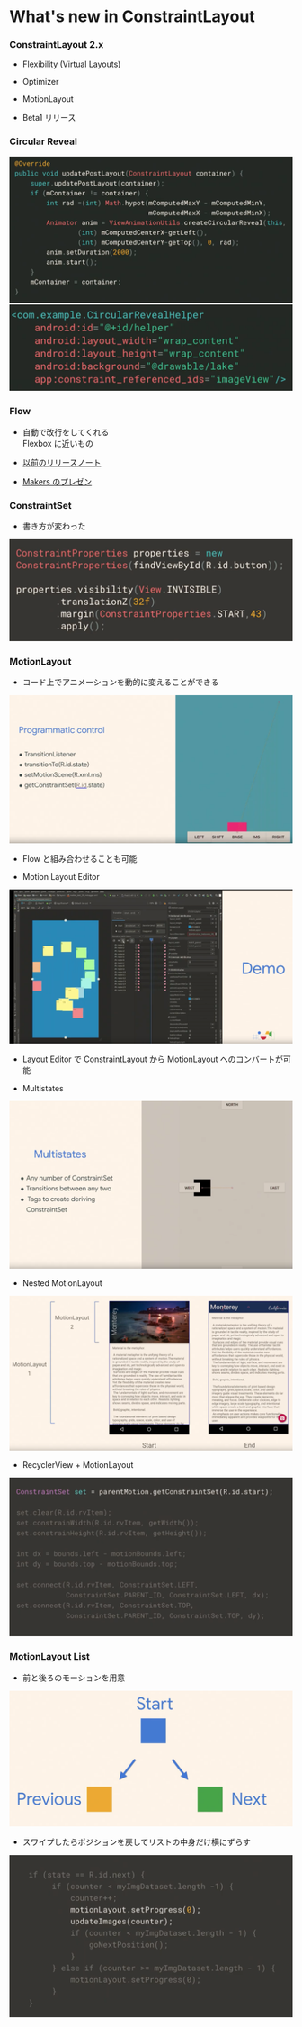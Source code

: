 # What's new in ConstraintLayout  

### ConstraintLayout 2.x

- Flexibility (Virtual Layouts)
- Optimizer  
- MotionLayout  

- Beta1 リリース

### Circular Reveal

<img src="img/1.png" />  

<img src="img/2.png" />  

### Flow    

- 自動で改行をしてくれる  
Flexbox に近いもの  

- [以前のリリースノート](https://androidstudio.googleblog.com/2019/04/constraintlayout-200-alpha-5.html)  
- [Makers のプレゼン](https://speakerdeck.com/camaelon/constraintlayout-2-dot-0)  


### ConstraintSet

- 書き方が変わった
<img src="img/3.png" />  


### MotionLayout  

- コード上でアニメーションを動的に変えることができる  
<img src="img/4.png" />  

- Flow と組み合わせることも可能  

- Motion Layout Editor  
<img src="img/5.png" />

- Layout Editor で ConstraintLayout から MotionLayout へのコンバートが可能  

- Multistates  
<img src="img/6.png" />

- Nested MotionLayout  
<img src="img/7.png" />

- RecyclerView + MotionLayout  
<img src="img/8.png" />

### MotionLayout List  

- 前と後ろのモーションを用意  
<img src="img/10.png" />

- スワイプしたらポジションを戻してリストの中身だけ横にずらす  
<img src="img/9.png" />
